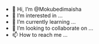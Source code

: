 - 👋 Hi, I’m @Mokubedimaisha
- 👀 I’m interested in ...
- 🌱 I’m currently learning ...
- 💞️ I’m looking to collaborate on ...
- 📫 How to reach me ...

<!---
Mokubedimaisha/Mokubedimaisha is a ✨ special ✨ repository because its `README.md` (this file) appears on your GitHub profile.
You can click the Preview link to take a look at your changes.
--->
